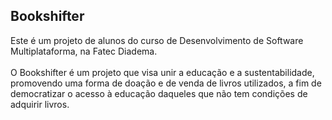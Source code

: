 ## Bookshifter

Este é um projeto de alunos do curso de Desenvolvimento de Software Multiplataforma, na Fatec Diadema.
<br><br>
O Bookshifter é um projeto que visa unir a educação e a sustentabilidade, promovendo uma forma de doação e de venda de livros utilizados, a fim de democratizar o acesso à educação daqueles que não tem condições de adquirir livros.
